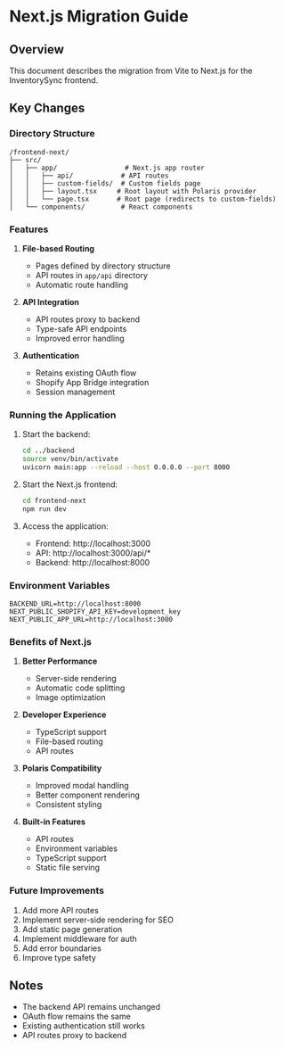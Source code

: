 # Next.js Migration Guide

## Overview
This document describes the migration from Vite to Next.js for the InventorySync frontend.

## Key Changes

### Directory Structure
```
/frontend-next/
├── src/
│   ├── app/                 # Next.js app router
│   │   ├── api/            # API routes
│   │   ├── custom-fields/  # Custom fields page
│   │   ├── layout.tsx     # Root layout with Polaris provider
│   │   └── page.tsx       # Root page (redirects to custom-fields)
│   └── components/         # React components
```

### Features
1. **File-based Routing**
   - Pages defined by directory structure
   - API routes in `app/api` directory
   - Automatic route handling

2. **API Integration**
   - API routes proxy to backend
   - Type-safe API endpoints
   - Improved error handling

3. **Authentication**
   - Retains existing OAuth flow
   - Shopify App Bridge integration
   - Session management

### Running the Application

1. Start the backend:
   ```bash
   cd ../backend
   source venv/bin/activate
   uvicorn main:app --reload --host 0.0.0.0 --port 8000
   ```

2. Start the Next.js frontend:
   ```bash
   cd frontend-next
   npm run dev
   ```

3. Access the application:
   - Frontend: http://localhost:3000
   - API: http://localhost:3000/api/*
   - Backend: http://localhost:8000

### Environment Variables
```env
BACKEND_URL=http://localhost:8000
NEXT_PUBLIC_SHOPIFY_API_KEY=development_key
NEXT_PUBLIC_APP_URL=http://localhost:3000
```

### Benefits of Next.js
1. **Better Performance**
   - Server-side rendering
   - Automatic code splitting
   - Image optimization

2. **Developer Experience**
   - TypeScript support
   - File-based routing
   - API routes

3. **Polaris Compatibility**
   - Improved modal handling
   - Better component rendering
   - Consistent styling

4. **Built-in Features**
   - API routes
   - Environment variables
   - TypeScript support
   - Static file serving

### Future Improvements
1. Add more API routes
2. Implement server-side rendering for SEO
3. Add static page generation
4. Implement middleware for auth
5. Add error boundaries
6. Improve type safety

## Notes
- The backend API remains unchanged
- OAuth flow remains the same
- Existing authentication still works
- API routes proxy to backend
